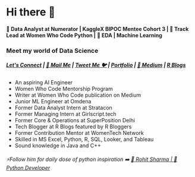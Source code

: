 # Hi there 👋
#### :dart: Data Analyst at Numerator | KaggleX BIPOC Mentee Cohort 3 | 🔭 Track Lead at Women Who Code Python | :monocle_face: EDA | Machine Learning 

### Meet my world of Data Science

#####  [Let's Connect](https://www.linkedin.com/in/shrishti-vaish/) | [:e-mail: Mail Me](shivi.shrishti5@gmail.com) | [Tweet Me :bird:](https://twitter.com/ShrishtiVaish) | [Portfolio](https://shrishtiport89.wixsite.com/shrishti-portfolio) | [:blue_book: Medium](https://medium.com/@shivi.shrishti5) | [R Blogs](https://shrishtivaish-rblogs.netlify.app/)

* An aspiring AI Engineer
* Women Who Code Mentorship Program
* Writer at Women Who Code publication on Medium
* Junior ML Engineer at Omdena
* Former Data Analyst Intern at Stratacon
* Former Managing Intern at Girlscript.tech
* Former Core & Operations at SuperPosition Delhi
* Tech Blogger at R Blogs featured by R Bloggers
* Former Contribution Mentor at WomenTech Network
* Skilled in MS Excel, Python, R, SQL, Looker, and Tableau
* Sound knowledge in Java and C++
 


###### ⚡Follow him for daily dose of python inspiration :arrow_right: [:man: Rohit Sharma | :snake: Python Developer](https://github.com/devRawnie)

<!--
**shrish83/shrish83** is a ✨ _special_ ✨ repository because its `README.md` (this file) appears on your GitHub profile.

Here are some ideas to get you started:

- 🔭 I’m currently working on ...
- 🌱 I’m currently learning ...
- 👯 I’m looking to collaborate on ...
- 🤔 I’m looking for help with ...
- 💬 Ask me about ...
- 📫 How to reach me: ...
- 😄 Pronouns: ...
- ⚡ Fun fact: ...
-->
